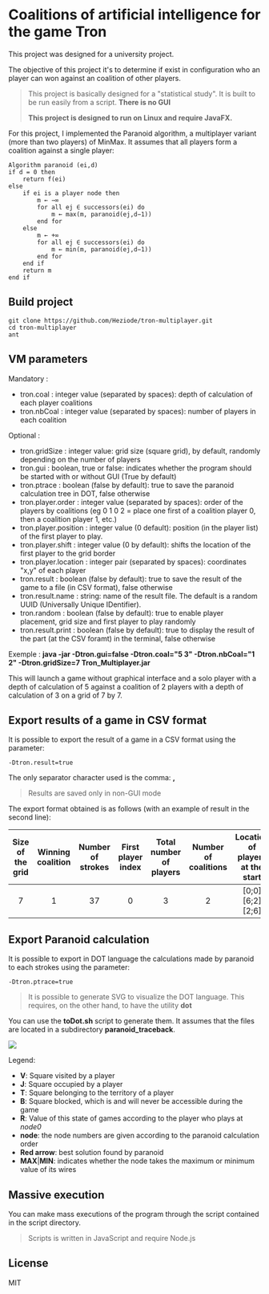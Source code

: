 # Coalitions of artificial intelligence for the game Tron

This project was designed for a university project.



The objective of this project it's to determine if exist in configuration who an player can won against an coalition of other players.

 > This project is basically designed for a "statistical study". It is built to be run easily from a script. **There is no GUI**
 >
 > **This project is designed to run on Linux and require JavaFX.**



For this project, I implemented the Paranoid algorithm, a multiplayer variant (more than two players) of MinMax. It assumes that all players form a coalition against a single player:

```
Algorithm paranoid (ei,d)
if d = 0 then
    return f(ei)
else
    if ei is a player node then
        m ← −∞
        for all ej ∈ successors(ei) do
            m ← max(m, paranoid(ej,d−1))
        end for
    else
        m ← +∞
        for all ej ∈ successors(ei) do
            m ← min(m, paranoid(ej,d−1))
        end for
    end if
    return m
end if
```



## Build project

```
git clone https://github.com/Heziode/tron-multiplayer.git
cd tron-multiplayer
ant
```



## VM parameters

Mandatory :

- tron.coal : integer value (separated by spaces): depth of calculation of each player coalitions
- tron.nbCoal : integer value (separated by spaces): number of players in each coalition

Optional :

- tron.gridSize : integer value: grid size (square grid), by default, randomly depending on the number of players
- tron.gui : boolean, true or false: indicates whether the program should be started with or without GUI (True by default)
- tron.ptrace : boolean (false by default): true to save the paranoid calculation tree in DOT, false otherwise
- tron.player.order : integer value (separated by spaces): order of the players by coalitions (eg 0 1 0 2 = place one first of a coalition player 0, then a coalition player 1, etc.)
- tron.player.position : integer value (0 default): position (in the player list) of the first player to play.
- tron.player.shift : integer value (0 by default): shifts the location of the first player to the grid border
- tron.player.location : integer pair (separated by spaces): coordinates "x,y" of each player
- tron.result : boolean (false by default): true to save the result of the game to a file (in CSV format), false otherwise
- tron.result.name : string: name of the result file. The default is a random UUID (Universally Unique IDentifier).
- tron.random : boolean (false by default): true to enable player placement, grid size and first player to play randomly
- tron.result.print : boolean (false by default): true to display the result of the part (at the CSV foramt) in the terminal, false otherwise

Exemple : **java -jar -Dtron.gui=false -Dtron.coal="5 3" -Dtron.nbCoal="1 2" -Dtron.gridSize=7 Tron_Multiplayer.jar**

This will launch a game without graphical interface and a solo player with a depth of calculation of 5 against a coalition of 2 players with a depth of calculation of 3 on a grid of 7 by 7.



## Export results of a game in CSV format

It is possible to export the result of a game in a CSV format using the parameter:

`-Dtron.result=true`

The only separator character used is the comma: **,**

>   Results are saved only in non-GUI mode

The export format obtained is as follows (with an example of result in the second line):

| Size of the grid | Winning coalition | Number of strokes | First player index | Total number of players | Number of coalitions | Location of players at the start | Number of players per coalition | Research depth of coalitions |
| :--------------: | :---------------: | :---------------: | :----------------: | :---------------------: | :------------------: | :------------------------------: | :-----------------------------: | :--------------------------: |
|        7         |         1         |        37         |         0          |            3            |          2           |      \[0;0\] \[6;2\]\[2;6\]      |               1 2               |             5 3              |



## Export Paranoid calculation

It is possible to export in DOT language the calculations made by paranoid to each strokes using the parameter:

`-Dtron.ptrace=true`



>   It is possible to generate SVG to visualize the DOT language. This requires, on the other hand, to have the utility **dot**



You can use the **toDot.sh** script to generate them. It assumes that the files are located in a subdirectory **paranoid_traceback**.

![](https://rawgit.com/Heziode/tron-multiplayer/master/ressources/cb3400af-99bf-4c05-b14b-ddf5fd160133-0-0_paranoid.svg)

Legend:

-   **V**: Square visited by a player
-   **J**: Square occupied by a player
-   **T**: Square belonging to the territory of a player
-   **B**: Square blocked, which is and will never be accessible during the game
-   **R**: Value of this state of games according to the player who plays at *node0*
-   **node**: the node numbers are given according to the paranoid calculation order
-   **Red arrow**: best solution found by paranoid
-   **MAX**|**MIN**: indicates whether the node takes the maximum or minimum value of its wires

## Massive execution

You can make mass executions of the program through the script contained in the script directory. 

>    Scripts is written in JavaScript and require Node.js

## License

MIT
